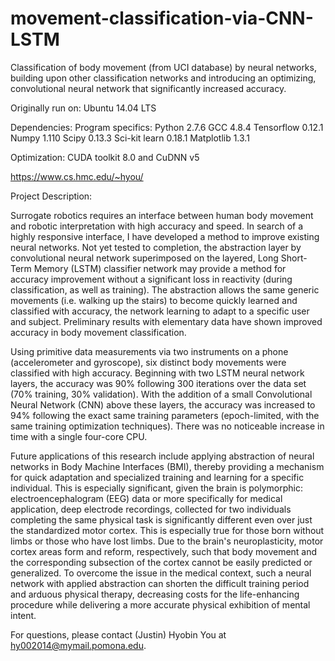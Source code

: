 # movement-classification-via-CNN-LSTM
Classification of body movement (from UCI database) by neural networks, building upon other classification networks and introducing an optimizing, convolutional neural network that significantly increased accuracy.


Originally run on:
Ubuntu 14.04 LTS 

Dependencies:
Program specifics:
Python 2.7.6 GCC 4.8.4
Tensorflow 0.12.1
Numpy 1.110
Scipy 0.13.3
Sci-kit learn 0.18.1
Matplotlib 1.3.1

Optimization:
CUDA toolkit 8.0 and CuDNN v5

https://www.cs.hmc.edu/~hyou/

Project Description:

Surrogate robotics requires an interface between human body movement and robotic interpretation with high accuracy and speed. In search of a highly responsive interface, I have developed a method to improve existing neural networks. Not yet tested to completion, the abstraction layer by convolutional neural network superimposed on the layered, Long Short-Term Memory (LSTM) classifier network may provide a method for accuracy improvement without a significant loss in reactivity (during classification, as well as training). The abstraction allows the same generic movements (i.e. walking up the stairs) to become quickly learned and classified with accuracy, the network learning to adapt to a specific user and subject. Preliminary results with elementary data have shown improved accuracy in body movement classification.

Using primitive data measurements via two instruments on a phone (accelerometer and gyroscope), six distinct body movements were classified with high accuracy. Beginning with two LSTM neural network layers, the accuracy was 90% following 300 iterations over the data set (70% training, 30% validation). With the addition of a small Convolutional Neural Network (CNN) above these layers, the accuracy was increased to 94% following the exact same training parameters (epoch-limited, with the same training optimization techniques). There was no noticeable increase in time with a single four-core CPU.

Future applications of this research include applying abstraction of neural networks in Body Machine Interfaces (BMI), thereby providing a mechanism for quick adaptation and specialized training and learning for a specific individual. This is especially significant, given the brain is polymorphic: electroencephalogram (EEG) data or more specifically for medical application, deep electrode recordings, collected for two individuals completing the same physical task is significantly different even over just the standardized motor cortex. This is especially true for those born without limbs or those who have lost limbs. Due to the brain's neuroplasticity, motor cortex areas form and reform, respectively, such that body movement and the corresponding subsection of the cortex cannot be easily predicted or generalized. To overcome the issue in the medical context, such a neural network with applied abstraction can shorten the difficult training period and arduous physical therapy, decreasing costs for the life-enhancing procedure while delivering a more accurate physical exhibition of mental intent.

For questions, please contact (Justin) Hyobin You at hy002014@mymail.pomona.edu.
